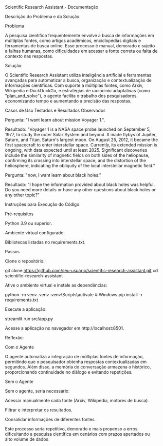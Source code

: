 Scientific Research Assistant - Documentação

Descrição do Problema e da Solução

Problema

A pesquisa científica frequentemente envolve a busca de informações em múltiplas fontes, como artigos acadêmicos, enciclopédias digitais e ferramentas de busca online. Esse processo é manual, demorado e sujeito a falhas humanas, como dificuldades em acessar a fonte correta ou falta de contexto nas respostas.

Solução

O Scientific Research Assistant utiliza inteligência artificial e ferramentas avançadas para automatizar a busca, organização e contextualização de informações científicas. Com suporte a múltiplas fontes, como Arxiv, Wikipedia e DuckDuckGo, e estratégias de raciocínio adaptativas (como "plan_and_solve"), o agente facilita o trabalho dos pesquisadores, economizando tempo e aumentando a precisão das respostas.






Casos de Uso Testados e Resultados Observados


Pergunta: "I want learn about mission Voyager 1.".

Resultado: "Voyager 1 is a NASA space probe launched on September 5, 1977, to study the outer Solar System and beyond. It made flybys of Jupiter, Saturn, and Titan, Saturn's largest moon. On August 25, 2012, it became the first spacecraft to enter interstellar space. Currently, its extended mission is ongoing, with data expected until at least 2025. Significant discoveries include the similarity of magnetic fields on both sides of the heliopause, confirming its crossing into interstellar space, and the distortion of the heliosphere, indicating the obliquity of the local interstellar magnetic field."



Pergunta: "now, i want learn about black holes."

Resultado: "I hope the information provided about black holes was helpful. Do you need more details or have any other questions about black holes or any other topic?"








Instruções para Execução do Código

Pré-requisitos

Python 3.9 ou superior.

Ambiente virtual configurado.

Bibliotecas listadas no requirements.txt.

Passos

Clone o repositório:

git clone https://github.com/seu-usuario/scientific-research-assistant.git
cd scientific-research-assistant

Ative o ambiente virtual e instale as dependências:

python -m venv .venv
.venv\Scripts\activate    # Windows
pip install -r requirements.txt

Execute a aplicação:

streamlit run src/app.py

Acesse a aplicação no navegador em http://localhost:8501.







Reflexão:

Com o Agente

O agente automatiza a integração de múltiplas fontes de informação, permitindo que o pesquisador obtenha respostas contextualizadas em segundos. Além disso, a memória de conversação armazena o histórico, proporcionando continuidade no diálogo e evitando repetições.

Sem o Agente

Sem o agente, seria necessário:

Acessar manualmente cada fonte (Arxiv, Wikipedia, motores de busca).

Filtrar e interpretar os resultados.

Consolidar informações de diferentes fontes.

Este processo seria repetitivo, demorado e mais propenso a erros, dificultando a pesquisa científica em cenários com prazos apertados ou alto volume de dados.

